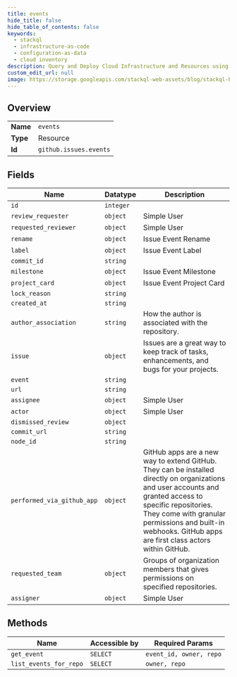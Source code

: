 ```yaml
---
title: events
hide_title: false
hide_table_of_contents: false
keywords:
  - stackql
  - infrastructure-as-code
  - configuration-as-data
  - cloud inventory
description: Query and Deploy Cloud Infrastructure and Resources using SQL
custom_edit_url: null
image: https://storage.googleapis.com/stackql-web-assets/blog/stackql-blog-post-featured-image.png
---
```

  
    

## Overview
<table><tbody>
<tr><td><b>Name</b></td><td><code>events</code></td></tr>
<tr><td><b>Type</b></td><td>Resource</td></tr>
<tr><td><b>Id</b></td><td><code>github.issues.events</code></td></tr>
</tbody></table>

## Fields
| Name | Datatype | Description |
| ---- | -------- | ----------- |
| `id` | `integer` |  |
| `review_requester` | `object` | Simple User |
| `requested_reviewer` | `object` | Simple User |
| `rename` | `object` | Issue Event Rename |
| `label` | `object` | Issue Event Label |
| `commit_id` | `string` |  |
| `milestone` | `object` | Issue Event Milestone |
| `project_card` | `object` | Issue Event Project Card |
| `lock_reason` | `string` |  |
| `created_at` | `string` |  |
| `author_association` | `string` | How the author is associated with the repository. |
| `issue` | `object` | Issues are a great way to keep track of tasks, enhancements, and bugs for your projects. |
| `event` | `string` |  |
| `url` | `string` |  |
| `assignee` | `object` | Simple User |
| `actor` | `object` | Simple User |
| `dismissed_review` | `object` |  |
| `commit_url` | `string` |  |
| `node_id` | `string` |  |
| `performed_via_github_app` | `object` | GitHub apps are a new way to extend GitHub. They can be installed directly on organizations and user accounts and granted access to specific repositories. They come with granular permissions and built-in webhooks. GitHub apps are first class actors within GitHub. |
| `requested_team` | `object` | Groups of organization members that gives permissions on specified repositories. |
| `assigner` | `object` | Simple User |
## Methods
| Name | Accessible by | Required Params |
| ---- | ------------- | --------------- |
| `get_event` | `SELECT` | `event_id, owner, repo` |
| `list_events_for_repo` | `SELECT` | `owner, repo` |
